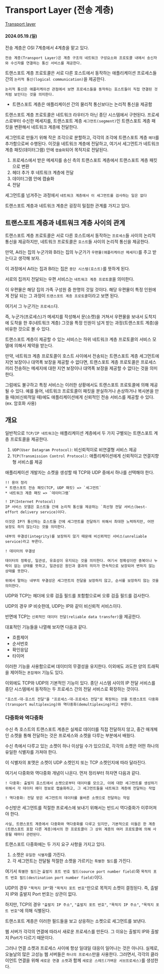 # Transport Layer (전송 계층)

[Transport layer](https://velog.io/@jeongbeom4693/Transport-layer%EC%A0%84%EC%86%A1-%EA%B3%84%EC%B8%B5)

#### 2024.05.19.(일)

전송 계층은 OSI 7계층에서 4계층을 맡고 있다.

```
전송 계층(Transport Layer)은 계층 구조의 네트워크 구성요소와 프로토콜 내에서 송신자와 수신자를 연결하는 통신 서비스를 제공한다.
```

트랜스포트 계층 프로토콜은 서로 다른 호스트에서 동작하는 애플리케이션 프로세스들 간의 `논리적 통신(logical communication)`을 제공한다.

```
논리적 통신은 애플리케이션 관점에서 보면 프로세스들을 동작하는 호스트들이 직접 연결된 것처럼 보인다는 것을 의미한다.
```

- 트랜스포트 계층은 애플리케이션 간의 물리적 통신보다는 논리적 통신을 제공함

트랜스포트 계층 프로토콜은 네트워크 라우터가 아닌 종단 시스템에서 구현된다.
프로세스로부터 수신한 메세지를, 트랜스포트 계층 `세그먼트(segment)`인 트랜스포트 계층 패킷을 변환해서 네트워크 계층에 전달한다.

세그먼트로 만들기 위해 작은 조각으로 분할하고, 각각의 조각에 트랜스포트 계층 `헤더`를 추가함으로써 수행된다. 이것을 네트워크 계층에 전달하고, 여기서 세그먼트가 네트워크 계층 패킷(데이터그램) 안에 `캡슐화`되어 목적지로 전달된다.

1. 프로세스에서 받은 메세지를 송신 측의 트랜스포트 계층에서 트랜스포트 계층 패킷으로 변환
2. 헤더 추가 후 네트워크 계층에 전달
3. 데이터그램 안에 캡슐화
4. 전달

세그먼트를 넘겨주는 과정에서 `네트워크 계층에서 이 세그먼트를 검사하는 일은 없다`

트랜스포트 계층과 네트워크 계층은 굉장히 밀접한 관계를 가지고 있다.

## 트랜스포트 계층과 네트워크 계층 사이의 관계

트랜스포트 계층 프로토콜은 서로 다른 호스트에서 동작하는 `프로세스`들 사이의 논리적 통신을 제공하지만, 네트워크 프로토콜은 `호스트`들 사이의 논리적 통신을 제공한다.

만약, A라는 집의 누군가와 B라는 집의 누군가가 `우편물(애플리케이션 메세지)`를 주고 받는다고 생각해 보자.

이 과정에서 A라는 집과 B라는 집은 `종단 시스템(호스트)`를 뜻하게 된다.

서로의 집까지 전달되는 우편 서비스는 `네트워크 계층 프로토콜`을 의미한다.

이 우편물은 해당 집의 가족 구성원 중 한명의 것일 것이다. 해당 우편물이 특정 인원에게 전달 되는 그 과정이 `트랜스포트 계층 프로토콜`이라고 보면 된다.

여기서 그 누군가는 `프로세스`다.

즉, 누군가(프로세스)가 메세지를 작성해서 문(소켓)을 거쳐서 우편물을 보내서 도착지에 도착을 한 후(네트워크 계층) 그것을 특정 인원이 넘겨 받는 과정(트랜스포트 계층)을 비유한 것으로 볼 수 있다.

트랜스포트 계층이 제공할 수 있는 서비스는 하위 네트워크 계층 프로토콜의 서비스 모델에 의해서 제약을 받는다.

만약, 네트워크 계층 프로토콜이 호스트 사이에서 전송되는 트랜스포트 계층 세그먼트에 지연 보장이나 대역폭 보장을 제공할 수 없다면, 트랜스포트 계층 프로토콜은 프로세스끼리 전송하는 메세지에 대한 지연 보장이나 대역폭 보장을 제공할 수 없다는 것을 의미한다.

그럼에도 불구하고 특정 서비스는 이러한 상황에서도 트랜스포트 프로토콜에 의해 제공될 수 있다. 예를 들어, 네트워크 프로토콜이 패킷을 분실하거나 손상하거나 복사본을 만들 때(비신뢰적일 때)에도 애플리케이션에게 신뢰적인 전송 서비스를 제공할 수 있다. (ex. 암호화 사용)

## 개요

일반적으로 `TCP/IP 네트워크`는 애플리케이션 계층에서 두 가지 구별되는 트랜스포트 계층 프로토콜을 제공한다.

1. `UDP(User Datagram Protocol)`: 비신뢰적이로 비연결형 서비스 제공
2. `TCP(Transmission Control Protocol)`: 애플리케이션에게 신뢰적이고 연결지향형 서비스를 제공

애플리케이션 개발자는 소켓을 생성할 때 TCP와 UDP 중에서 하나를 선택해야 한다.

```
!! 용어 정리
* 트랜스포트 전송 패킷(TCP, UDP 패킷) => `세그먼트`
* 네트워크 계층 패킷 => `데이터그램`
```

```
! IP(Internet Protocol)
IP 서비스 모델은 호스트들 간에 논리적 통신을 제공하는 `최선형 전달 서비스(best-effort delivery service)이다.

이것은 IP가 통신하는 호스트들 간에 세그먼트를 전달하기 위해서 최대한 노력하지만, 어떤 보장도 하지 않는다는 것을 의미한다.

내부의 무결성(integrity)를 보장하지 않기 때문에 비신뢰적인 서비스(unreliable service)라고 부른다.
```

```
! 데이터의 무결성

데이터의 정확성, 일관성, 유효성이 유지되는 것을 의미한다. 여기서 정확성이란 중복이나 누락이 없는 상태를 뜻하고, 일관성은 원인과 결과의 의미가 연속적으로 보장되어 변하지 않는 상태를 뜻한다.

위에서 말하는 내부의 무결성은 세그먼트의 전달을 보장하지 않고, 순서를 보장하지 않는 것을 의미한다.
```

UDP와 TCP는 헤더에 오류 검출 필드를 포함함으로써 오류 검출 필드를 검사한다.

UDP의 경우 IP 비슷한데, UDP는 IP와 같이 비신뢰적 서비스이다.

반면에 TCP는 `신뢰적인 데이터 전달(reliable data transfer)`을 제공한다.

대표적인 기능들을 나열해 보자면 다음과 같다.

- 흐름제어
- 순서번호
- 확인응답
- 타이머

이러한 기능을 사용함으로써 데이터의 무결성을 유지한다. 이외에도 과도한 양의 트래픽을 제어하는 `혼잡제어` 기능도 있다.

이외에도 TCP와 UDP의 기본적인 기능이 있다.
종단 시스템 사이의 IP 전달 서비스를 종단 시스템에서 동작하는 두 프로세스 간의 전달 서비스로 확장하는 것이다.

```
"호스트-대-호스트 전달"을 "프로세스-대-프로세스 전달"로 확장하는 것을 트랜스포트 다중화(transport multiplexing)와 역다중화(demultiplexing)라고 부른다.
```

### 다중화와 역다중화

수신 측 호스트의 트랜스포트 계층은 실제로 데이터를 직접 전달하지 않고, 중간 매개체인 소켓을 통해 전달하는 것은 프로세스와 소켓을 다루는 부분에서 배웠다.

수신 측에서 다루고 있는 소켓이 하나 이상일 수가 있으므로, 각각의 소켓은 어떤 하나의 유일한 식별자를 가져야 한다.

이 식별자의 포맷은 소켓이 UDP 소켓인지 또는 TCP 소켓인지에 따라 달라진다.

여기서 다중화와 역다중화 개념이 나온다. 먼저 정리부터 하자면 다음과 같다.

```
! 다중화: 출발지 호스트에서 소켓으로부터 데이터를 모으고, 이에 대한 세그먼트를 생성하기 위해서 각 데이터 헤더 정보로 캡슐화하고, 그 세그먼트들을 네트워크 계층에 전달하는 작업
```

```
! 역다중화: 전달 받은 세그먼트의 데이터를 올바른 소켓으로 전달하는 작업
```

수신받은 세그먼트를 적절한 프로세스에 보내기 위해서는 반드시 역다중화가 이루어져야 한다.

```
사실, 트랜스포트 계층에서 다중화와 역다중화를 다루고 있지만, 기본적으로 이들은 한 계층(트랜스포트 포함 다른 계층)에서의 한 프로토콜이 그 상위 계층의 여러 프로토콜에 의해 사용될 때마다 관련된다.
```

트랜스포트 다중화에는 두 가지 요구 사항을 가지고 있다.

1. 소켓은 `유일한 식별자`를 가진다.
2. 각 세그먼트는 전달될 적절한 소켓을 가르키는 `특별한 필드`를 가진다.

여기서 `특별한 필드`는 `출발지 포트 번호 필드(source port number field)`와 `목적지 포트 번호 필드(destination port number field)`이다.

UDP의 경우 `"목적지 IP"`와 `"목적지 포트 번호"`만으로 목적지 소켓이 결정된다. 즉, 출발지 IP와 출발지 Port 번호는 상관이 없다.

하지만, TCP의 경우 `"출발지 IP 주소"`, `"출발지 포트 번호"`, `"목적지 IP 주소"`, `"목적지 포트 번호"`에 의해 식별된다.

트랜스포트 계층은 이러한 필드들을 보고 상응하는 소켓으로 세그먼트를 보낸다.

웹 서버가 각각의 연결에 따라서 새로운 프로세스를 만든다. 그 이유는 출발지 IP와 출발지 Port가 다르기 때문이다.

그러나 연결 소켓과 프로세스 사이에 항상 일대일 대응이 일어나는 것은 아니다. 실제로, 오늘날의 많은 고성능 웹 서버들은 `하나의 프로세스`만을 사용한다. 그러면서, 각각의 클라이언트 연결을 위해 `새로운 연결 소켓`과 함께 `새로운 스레드(가벼운 서브프로세스)`를 생성한다.

